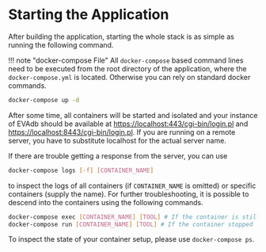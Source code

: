 # Starting the Application

After building the application, starting the whole stack is as simple as
running the following command.

!!! note "docker-compose File"
    All `docker-compose` based command lines need to be executed from the
    root directory of the application, where the `docker-compose.yml` is
    located. Otherwise you can rely on standard docker commands.

``` bash
docker-compose up -d
```

After some time, all containers will be started and isolated and your instance
of EVAdb should be available at
[https://localhost:443/cgi-bin/login.pl](https://localhost:443) 
and
[https://localhost:8443/cgi-bin/login.pl](https://localhost:8443).
If you are running on a remote server, you have to substitute localhost for
the actual server name.

If there are trouble getting a response from the server, you can use

``` bash
docker-compose logs [-f] [CONTAINER_NAME]
```

to inspect the logs of all containers (if `CONTAINER_NAME` is omitted) or 
specific containers (supply the name). For further troubleshooting, it is 
possible to descend into the containers using the following commands.

``` bash
docker-compose exec [CONTAINER_NAME] [TOOL] # If the container is still running
docker-compose run [CONTAINER_NAME] [TOOL] # If the container stopped
```

To inspect the state of your container setup, please use `docker-compose ps`.